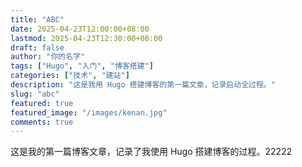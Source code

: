 ```yaml
---
title: "ABC"
date: 2025-04-23T12:00:00+08:00
lastmod: 2025-04-23T12:30:00+08:00
draft: false
author: "你的名字"
tags: ["Hugo", "入门", "博客搭建"]
categories: ["技术", "建站"]
description: "这是我用 Hugo 搭建博客的第一篇文章，记录启动全过程。"
slug: "abc"
featured: true
featured_image: "/images/kenan.jpg"
comments: true
---
```


这是我的第一篇博客文章，记录了我使用 Hugo 搭建博客的过程。22222
